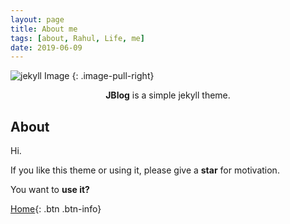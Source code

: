 ```yaml
---
layout: page
title: About me
tags: [about, Rahul, Life, me]
date: 2019-06-09
---
```


![jekyll Image](https://www.theinspirationallifestyle.com/wp-content/uploads/2014/09/WEB-bigstock-Notepad-laptop-and-coffee-cup-47960903.jpg)
{: .image-pull-right}

<center><b>JBlog</b> is a simple jekyll theme.</center>

## About

Hi.


If you like this theme or using it, please give a **star** for motivation.

You want to **use it?**      

[Home](https://rahulguptanitro.github.io){: .btn .btn-info}
